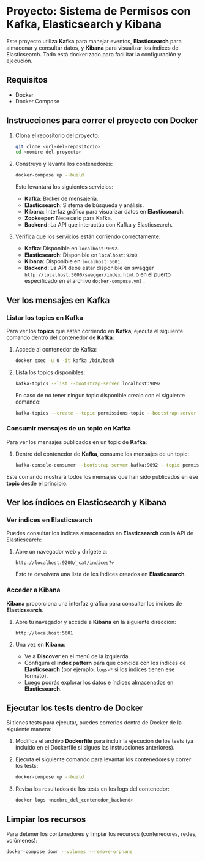 # Proyecto: Sistema de Permisos con Kafka, Elasticsearch y Kibana

Este proyecto utiliza **Kafka** para manejar eventos, **Elasticsearch** para almacenar y consultar datos, y **Kibana** para visualizar los índices de Elasticsearch. Todo está dockerizado para facilitar la configuración y ejecución.

## Requisitos

- Docker
- Docker Compose

## Instrucciones para correr el proyecto con Docker

1. Clona el repositorio del proyecto:

   ```bash
   git clone <url-del-repositorio>
   cd <nombre-del-proyecto>
   ```

2. Construye y levanta los contenedores:

   ```bash
   docker-compose up --build
   ```

   Esto levantará los siguientes servicios:
   - **Kafka**: Broker de mensajería.
   - **Elasticsearch**: Sistema de búsqueda y análisis.
   - **Kibana**: Interfaz gráfica para visualizar datos en **Elasticsearch**.
   - **Zookeeper**: Necesario para Kafka.
   - **Backend**: La API que interactúa con Kafka y Elasticsearch.

3. Verifica que los servicios están corriendo correctamente:

   - **Kafka**: Disponible en `localhost:9092`.
   - **Elasticsearch**: Disponible en `localhost:9200`.
   - **Kibana**: Disponible en `localhost:5601`.
   - **Backend**: La API debe estar disponible en swagger `http://localhost:5000/swagger/index.html` o en el puerto especificado en el archivo `docker-compose.yml` .

## Ver los mensajes en Kafka

### Listar los topics en Kafka

Para ver los **topics** que están corriendo en **Kafka**, ejecuta el siguiente comando dentro del contenedor de **Kafka**:

1. Accede al contenedor de Kafka:

   ```bash
   docker exec -u 0 -it kafka /bin/bash
   ```

2. Lista los topics disponibles:

   ```bash
   kafka-topics --list --bootstrap-server localhost:9092
   ```

	En caso de no tener ningun topic disponible crealo con el siguiente comando:

	 ```bash
   	kafka-topics --create --topic permissions-topic --bootstrap-server localhost:9092 --partitions 1 --replication-factor 1
   ```


### Consumir mensajes de un topic en Kafka

Para ver los mensajes publicados en un topic de **Kafka**:

1. Dentro del contenedor de **Kafka**, consume los mensajes de un topic:

   ```bash
   kafka-console-consumer --bootstrap-server kafka:9092 --topic permissions-topic --from-beginning
   ```

Este comando mostrará todos los mensajes que han sido publicados en ese **topic** desde el principio.

## Ver los índices en Elasticsearch y Kibana

### Ver índices en Elasticsearch

Puedes consultar los índices almacenados en **Elasticsearch** con la API de Elasticsearch:

1. Abre un navegador web y dirígete a:

   ```
   http://localhost:9200/_cat/indices?v
   ```

   Esto te devolverá una lista de los índices creados en **Elasticsearch**.

### Acceder a Kibana

**Kibana** proporciona una interfaz gráfica para consultar los índices de **Elasticsearch**.

1. Abre tu navegador y accede a **Kibana** en la siguiente dirección:

   ```
   http://localhost:5601
   ```

2. Una vez en **Kibana**:
   - Ve a **Discover** en el menú de la izquierda.
   - Configura el **index pattern** para que coincida con los índices de **Elasticsearch** (por ejemplo, `logs-*` si los índices tienen ese formato).
   - Luego podrás explorar los datos e índices almacenados en **Elasticsearch**.

## Ejecutar los tests dentro de Docker

Si tienes tests para ejecutar, puedes correrlos dentro de Docker de la siguiente manera:

1. Modifica el archivo **Dockerfile** para incluir la ejecución de los tests (ya incluido en el Dockerfile si sigues las instrucciones anteriores).
   
2. Ejecuta el siguiente comando para levantar los contenedores y correr los tests:

   ```bash
   docker-compose up --build
   ```

3. Revisa los resultados de los tests en los logs del contenedor:

   ```bash
   docker logs <nombre_del_contenedor_backend>
   ```

## Limpiar los recursos

Para detener los contenedores y limpiar los recursos (contenedores, redes, volúmenes):

```bash
docker-compose down --volumes --remove-orphans
```